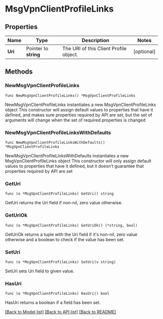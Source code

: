 # MsgVpnClientProfileLinks

## Properties

Name | Type | Description | Notes
------------ | ------------- | ------------- | -------------
**Uri** | Pointer to **string** | The URI of this Client Profile object. | [optional] 

## Methods

### NewMsgVpnClientProfileLinks

`func NewMsgVpnClientProfileLinks() *MsgVpnClientProfileLinks`

NewMsgVpnClientProfileLinks instantiates a new MsgVpnClientProfileLinks object
This constructor will assign default values to properties that have it defined,
and makes sure properties required by API are set, but the set of arguments
will change when the set of required properties is changed

### NewMsgVpnClientProfileLinksWithDefaults

`func NewMsgVpnClientProfileLinksWithDefaults() *MsgVpnClientProfileLinks`

NewMsgVpnClientProfileLinksWithDefaults instantiates a new MsgVpnClientProfileLinks object
This constructor will only assign default values to properties that have it defined,
but it doesn't guarantee that properties required by API are set

### GetUri

`func (o *MsgVpnClientProfileLinks) GetUri() string`

GetUri returns the Uri field if non-nil, zero value otherwise.

### GetUriOk

`func (o *MsgVpnClientProfileLinks) GetUriOk() (*string, bool)`

GetUriOk returns a tuple with the Uri field if it's non-nil, zero value otherwise
and a boolean to check if the value has been set.

### SetUri

`func (o *MsgVpnClientProfileLinks) SetUri(v string)`

SetUri sets Uri field to given value.

### HasUri

`func (o *MsgVpnClientProfileLinks) HasUri() bool`

HasUri returns a boolean if a field has been set.


[[Back to Model list]](../README.md#documentation-for-models) [[Back to API list]](../README.md#documentation-for-api-endpoints) [[Back to README]](../README.md)


